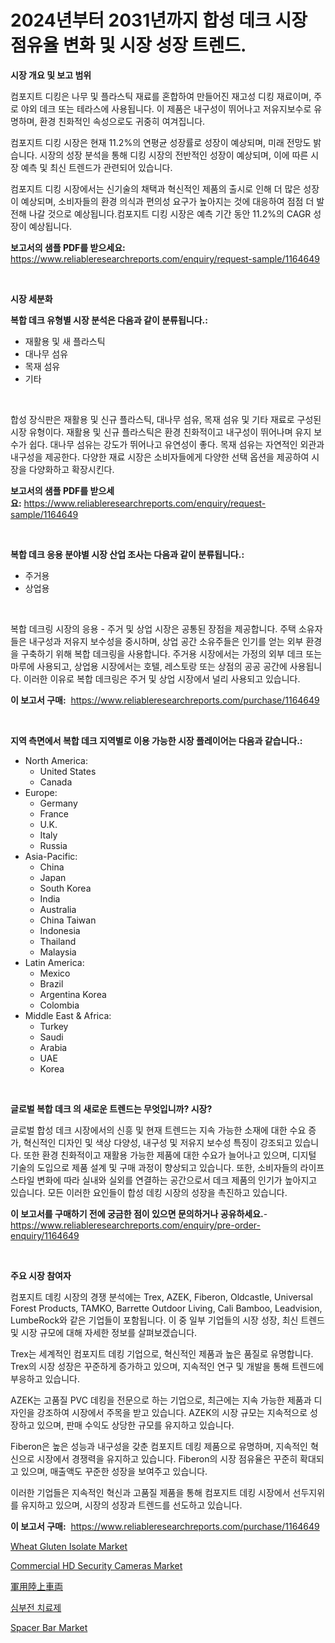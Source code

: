 <p><h1>2024년부터 2031년까지 합성 데크 시장 점유율 변화 및 시장 성장 트렌드.</h1></p><p><strong>시장 개요 및 보고 범위</strong></p>
<p><p>컴포지트 디킹은 나무 및 플라스틱 재료를 혼합하여 만들어진 재고성 디킹 재료이며, 주로 야외 데크 또는 테라스에 사용됩니다. 이 제품은 내구성이 뛰어나고 저유지보수로 유명하며, 환경 친화적인 속성으로도 귀중히 여겨집니다.</p><p>컴포지트 디킹 시장은 현재 11.2%의 연평균 성장률로 성장이 예상되며, 미래 전망도 밝습니다. 시장의 성장 분석을 통해 디킹 시장의 전반적인 성장이 예상되며, 이에 따른 시장 예측 및 최신 트렌드가 관련되어 있습니다.</p><p>컴포지트 디킹 시장에서는 신기술의 채택과 혁신적인 제품의 출시로 인해 더 많은 성장이 예상되며, 소비자들의 환경 의식과 편의성 요구가 높아지는 것에 대응하여 점점 더 발전해 나갈 것으로 예상됩니다.컴포지트 디킹 시장은 예측 기간 동안 11.2%의 CAGR 성장이 예상됩니다.</p></p>
<p><strong>보고서의 샘플 PDF를 받으세요:</strong> <a href="https://www.reliableresearchreports.com/enquiry/request-sample/1164649">https://www.reliableresearchreports.com/enquiry/request-sample/1164649</a></p>
<p>&nbsp;</p>
<p><strong>시장 세분화</strong></p>
<p><strong>복합 데크 유형별 시장 분석은 다음과 같이 분류됩니다.:</strong></p>
<p><ul><li>재활용 및 새 플라스틱</li><li>대나무 섬유</li><li>목재 섬유</li><li>기타</li></ul></p>
<p>&nbsp;</p>
<p><p>합성 장식판은 재활용 및 신규 플라스틱, 대나무 섬유, 목재 섬유 및 기타 재료로 구성된 시장 유형이다. 재활용 및 신규 플라스틱은 환경 친화적이고 내구성이 뛰어나며 유지 보수가 쉽다. 대나무 섬유는 강도가 뛰어나고 유연성이 좋다. 목재 섬유는 자연적인 외관과 내구성을 제공한다. 다양한 재료 시장은 소비자들에게 다양한 선택 옵션을 제공하여 시장을 다양화하고 확장시킨다.</p></p>
<p><strong>보고서의 샘플 PDF를 받으세요:</strong>&nbsp;<a href="https://www.reliableresearchreports.com/enquiry/request-sample/1164649">https://www.reliableresearchreports.com/enquiry/request-sample/1164649</a></p>
<p>&nbsp;</p>
<p><strong> 복합 데크 응용 분야별 시장 산업 조사는 다음과 같이 분류됩니다.:</strong></p>
<p><ul><li>주거용</li><li>상업용</li></ul></p>
<p>&nbsp;</p>
<p><p>복합 데크링 시장의 응용 - 주거 및 상업 시장은 공통된 장점을 제공합니다. 주택 소유자들은 내구성과 저유지 보수성을 중시하며, 상업 공간 소유주들은 인기를 얻는 외부 환경을 구축하기 위해 복합 데크링을 사용합니다. 주거용 시장에서는 가정의 외부 데크 또는 마루에 사용되고, 상업용 시장에서는 호텔, 레스토랑 또는 상점의 공공 공간에 사용됩니다. 이러한 이유로 복합 데크링은 주거 및 상업 시장에서 널리 사용되고 있습니다.</p></p>
<p><strong>이 보고서 구매:</strong>&nbsp; <a href="https://www.reliableresearchreports.com/purchase/1164649">https://www.reliableresearchreports.com/purchase/1164649</a></p>
<p>&nbsp;</p>
<p><strong>지역 측면에서 복합 데크 지역별로 이용 가능한 시장 플레이어는 다음과 같습니다.:</strong></p>
<p><ul>
    <li>
        North America:
        <ul>
            <li>United States</li>
            <li>Canada</li>
        </ul>
    </li>
    <li>
        Europe:
        <ul>
            <li>Germany</li>
            <li>France</li>
            <li>U.K.</li>
            <li>Italy</li>
            <li>Russia</li>
        </ul>
    </li>
    <li>
        Asia-Pacific:
        <ul>
            <li>China</li>
            <li>Japan</li>
            <li>South Korea</li>
            <li>India</li>
            <li>Australia</li>
            <li>China Taiwan</li>
            <li>Indonesia</li>
            <li>Thailand</li>
            <li>Malaysia</li>
        </ul>
    </li>
    <li>
        Latin America:
        <ul>
            <li>Mexico</li>
            <li>Brazil</li>
            <li>Argentina Korea</li>
            <li>Colombia</li>
        </ul>
    </li>
    <li>
        Middle East & Africa:
        <ul>
            <li>Turkey</li>
            <li>Saudi</li>
            <li>Arabia</li>
            <li>UAE</li>
            <li>Korea</li>
        </ul>
    </li>
    </ul></p>
<p>&nbsp;</p>
<p><strong>글로벌 복합 데크 의 새로운 트렌드는 무엇입니까? 시장?</strong></p>
<p><p>글로벌 합성 데크 시장에서의 신흥 및 현재 트렌드는 지속 가능한 소재에 대한 수요 증가, 혁신적인 디자인 및 색상 다양성, 내구성 및 저유지 보수성 특징이 강조되고 있습니다. 또한 환경 친화적이고 재활용 가능한 제품에 대한 수요가 늘어나고 있으며, 디지털 기술의 도입으로 제품 설계 및 구매 과정이 향상되고 있습니다. 또한, 소비자들의 라이프 스타일 변화에 따라 실내와 실외를 연결하는 공간으로서 데크 제품의 인기가 높아지고 있습니다. 모든 이러한 요인들이 합성 데킹 시장의 성장을 촉진하고 있습니다.</p></p>
<p><strong>이 보고서를 구매하기 전에 궁금한 점이 있으면 문의하거나 공유하세요.</strong>- <a href="https://www.reliableresearchreports.com/enquiry/pre-order-enquiry/1164649">https://www.reliableresearchreports.com/enquiry/pre-order-enquiry/1164649</a></p>
<p>&nbsp;</p>
<p><strong>주요 시장 참여자</strong></p>
<p><p>컴포지트 데킹 시장의 경쟁 분석에는 Trex, AZEK, Fiberon, Oldcastle, Universal Forest Products, TAMKO, Barrette Outdoor Living, Cali Bamboo, Leadvision, LumbeRock와 같은 기업들이 포함됩니다. 이 중 일부 기업들의 시장 성장, 최신 트렌드 및 시장 규모에 대해 자세한 정보를 살펴보겠습니다.</p><p>Trex는 세계적인 컴포지트 데킹 기업으로, 혁신적인 제품과 높은 품질로 유명합니다. Trex의 시장 성장은 꾸준하게 증가하고 있으며, 지속적인 연구 및 개발을 통해 트렌드에 부응하고 있습니다.</p><p>AZEK는 고품질 PVC 데킹을 전문으로 하는 기업으로, 최근에는 지속 가능한 제품과 디자인을 강조하여 시장에서 주목을 받고 있습니다. AZEK의 시장 규모는 지속적으로 성장하고 있으며, 판매 수익도 상당한 규모를 유지하고 있습니다.</p><p>Fiberon은 높은 성능과 내구성을 갖춘 컴포지트 데킹 제품으로 유명하며, 지속적인 혁신으로 시장에서 경쟁력을 유지하고 있습니다. Fiberon의 시장 점유율은 꾸준히 확대되고 있으며, 매출액도 꾸준한 성장을 보여주고 있습니다.</p><p>이러한 기업들은 지속적인 혁신과 고품질 제품을 통해 컴포지트 데킹 시장에서 선두지위를 유지하고 있으며, 시장의 성장과 트렌드를 선도하고 있습니다.</p></p>
<p><strong>이 보고서 구매:</strong>&nbsp;&nbsp;<a href="https://www.reliableresearchreports.com/purchase/1164649">https://www.reliableresearchreports.com/purchase/1164649</a></p>
<p><p><a href="https://github.com/irfadac/Market-Research-Report-List-2/blob/main/wheat-gluten-isolate-market.md">Wheat Gluten Isolate Market</a></p><p><a href="https://view.publitas.com/reportprime-1/commercial-hd-security-cameras-market-analysis-examines-its-scope-on-growth-opportunities-and-forecasted-trends-spanning-from-2024-to-2031/">Commercial HD Security Cameras Market</a></p><p><a href="https://github.com/ycmtqqhvk3273/Market-Research-Report-List-1/blob/main/954389117321.md">軍用陸上車両</a></p><p><a href="https://github.com/ZacharyScthmitt4465/Market-Research-Report-List-1/blob/main/802278216016.md">심부전 치료제</a></p><p><a href="https://flame-sidecar-702.notion.site/Spacer-Bar-Market-Size-and-Growth-Market-Segmentation-Regional-and-Country-Breakdowns-and-Market--25bc1083d5e84081807011b3fc2560b2">Spacer Bar Market</a></p></p>
